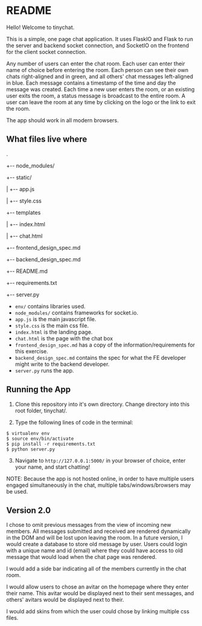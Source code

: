 # README


Hello! Welcome to tinychat. 


This is a simple, one page chat application. It uses FlaskIO and Flask to run the server and backend socket connection, and SocketIO on the frontend for the client socket connection. 


Any number of users can enter the chat room. Each user can enter their name of choice before entering the room. Each person can see their own chats right-aligned and in green, and all others' chat messages left-aligned in blue. Each message contains a timestamp of the time and day the message was created. Each time a new user enters the room, or an existing user exits the room, a status message is broadcast to the entire room. A user can leave the room at any time by clicking on the logo or the link to exit the room. 

The app should work in all modern browsers. 


## What files live where

.


+-- node_modules/


+-- static/


|     +-- app.js


|     +-- style.css


+-- templates


|     +-- index.html


|     +-- chat.html


+-- frontend_design_spec.md


+-- backend_design_spec.md


+-- README.md


+-- requirements.txt


+-- server.py



* `env/` contains libraries used.
* `node_modules/` contains frameworks for socket.io.
* `app.js` is the main javascript file.
* `style.css` is the main css file.
* `index.html` is the landing page. 
* `chat.html` is the page with the chat box
* `frontend_design_spec.md` has a copy of the information/requirements for this
  exercise.
* `backend_design_spec.md` contains the spec for what the FE developer might write to the
  backend developer. 
* `server.py` runs the app. 


## Running the App

1. Clone this repository into it's own directory. Change directory into this root folder, tinychat/. 

2. Type the following lines of code in the terminal: 

```
$ virtualenv env
$ source env/bin/activate
$ pip install -r requirements.txt
$ python server.py
```

3. Navigate to `http://127.0.0.1:5000/` in your browser of choice, enter your name, and start chatting! 


NOTE: Because the app is not hosted online, in order to have multiple users engaged simultaneously in the chat, multiple tabs/windows/browsers may be used. 


## Version 2.0

I chose to omit previous messages from the view of incoming new members. All messages submitted and received are rendered dynamically in the DOM and will be lost upon leaving the room. In a future version, I would create a database to store old message by user. Users could login with a unique name and id (email) where they could have access to old message that would load when the chat page was rendered. 

I would add a side bar indicating all of the members currently in the chat room. 

I would allow users to chose an avitar on the homepage where they enter their name. This avitar would be displayed next to their sent messages, and others' avitars would be displayed next to their. 

I would add skins from which the user could chose by linking multiple css files. 


